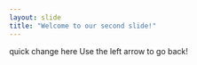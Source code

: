 ```yaml
---
layout: slide
title: "Welcome to our second slide!"
---
```

quick change here
Use the left arrow to go back!
